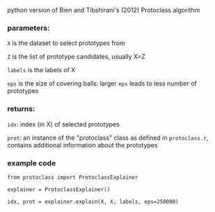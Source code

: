 python version of Bien and Tibshirani's (2012) Protoclass algorithm

### parameters:

`X` is the dataset to select prototypes from

`Z` is the list of prototype candidates, usually X=Z

`labels` is the labels of X 

`eps` is the size of covering balls: larger `eps` leads to less number of prototypes

### returns:

`idx`: index (in X) of selected prototypes

`prot`: an instance of the "protoclass" class as defined in `protoclass.r`, contains additional information about the prototypes

### example code

`from protoclass import ProtoclassExplainer`

`explainer = ProtoclassExplainer()`

`idx, prot = explainer.explain(X, X, labels, eps=250000)`
